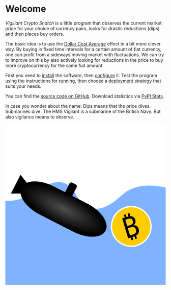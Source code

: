 # Welcome

*Vigiliant Crypto Snatch* is a little program that observes the current market price for your choice of currency pairs, looks for drastic reductions (dips) and then places buy orders.

The basic idea is to use the [Dollar Cost Average](https://en.wikipedia.org/wiki/Dollar_cost_averaging) effect in a bit more clever way. By buying in fixed time intervals for a certain amount of fiat currency, one can profit from a sideways moving market with fluctuations. We can try to improve on this by also actively looking for reductions in the price to buy more cryptocurrency for the same fiat amount.

First you need to [install](installation.md) the software, then [configure](configuration/general.md) it. Test the program using the instructions for [running](usage.md), then choose a [deployment](deployment.md) strategy that suits your needs.

You can find the [source code on GitHub](https://github.com/martin-ueding/vigilant-crypto-snatch). Download statistics via [PyPI Stats](https://pypistats.org/packages/vigilant-crypto-snatch).

In case you wonder about the name: Dips means that the price dives. Submarines dive. The HMS Vigilant is a submarine of the British Navy. But also vigilance means to observe.

![](logo.png)

